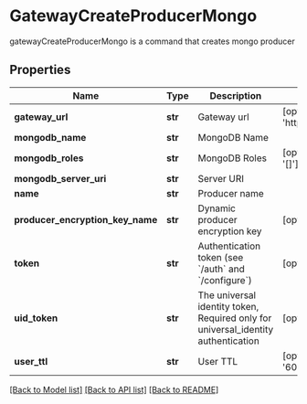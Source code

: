 # GatewayCreateProducerMongo

gatewayCreateProducerMongo is a command that creates mongo producer
## Properties
Name | Type | Description | Notes
------------ | ------------- | ------------- | -------------
**gateway_url** | **str** | Gateway url | [optional] [default to 'http://localhost:8000']
**mongodb_name** | **str** | MongoDB Name | 
**mongodb_roles** | **str** | MongoDB Roles | [optional] [default to '[]']
**mongodb_server_uri** | **str** | Server URI | 
**name** | **str** | Producer name | 
**producer_encryption_key_name** | **str** | Dynamic producer encryption key | [optional] 
**token** | **str** | Authentication token (see &#x60;/auth&#x60; and &#x60;/configure&#x60;) | [optional] 
**uid_token** | **str** | The universal identity token, Required only for universal_identity authentication | [optional] 
**user_ttl** | **str** | User TTL | [optional] [default to '60m']

[[Back to Model list]](../README.md#documentation-for-models) [[Back to API list]](../README.md#documentation-for-api-endpoints) [[Back to README]](../README.md)


